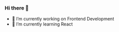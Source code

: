 ### Hi there 👋


- 🔭 I’m currently working on Frontend Development
- 🌱 I’m currently learning React


